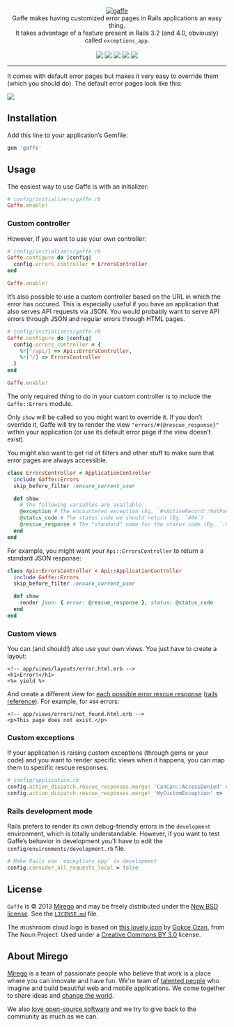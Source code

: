 <p align="center">
  <a href="https://github.com/mirego/gaffe">
    <img src="http://i.imgur.com/k9Vo08q.png" alt="gaffe" />
  </a>
  <br />
  Gaffe makes having customized error pages in Rails applications an easy thing.<br /> It takes advantage of a feature present in Rails 3.2 (and 4.0, obviously) called <code>exceptions_app</code>.
  <br /><br />
  <a href="https://rubygems.org/gems/gaffe"><img src="https://badge.fury.io/rb/gaffe.png" /></a>
  <a href="https://codeclimate.com/github/mirego/gaffe"><img src="https://codeclimate.com/github/mirego/gaffe.png" /></a>
  <a href='https://coveralls.io/r/mirego/gaffe?branch=master'><img src='https://coveralls.io/repos/mirego/gaffe/badge.png?branch=master' /></a>
  <a href='https://gemnasium.com/mirego/gaffe'><img src="https://gemnasium.com/mirego/gaffe.png" /></a>
  <a href="https://travis-ci.org/mirego/gaffe"><img src="https://travis-ci.org/mirego/gaffe.png?branch=master" /></a>
</p>

---

It comes with default error pages but makes it very easy to override them (which you should do). The default error pages look like this:

![](http://i.imgur.com/nz5nWXn.png)

## Installation

Add this line to your application’s Gemfile:

```ruby
gem 'gaffe'
```

## Usage

The easiest way to use Gaffe is with an initializer:

```ruby
# config/initializers/gaffe.rb
Gaffe.enable!
```

### Custom controller

However, if you want to use your own controller:

```ruby
# config/initializers/gaffe.rb
Gaffe.configure do |config|
  config.errors_controller = ErrorsController
end

Gaffe.enable!
```

It’s also possible to use a custom controller based on the URL in which the error has occured. This is especially
useful if you have an application that also serves API requests via JSON. You would probably want to serve API errors
through JSON and regular errors through HTML pages.

```ruby
# config/initializers/gaffe.rb
Gaffe.configure do |config|
  config.errors_controller = {
    %r[^/api/] => Api::ErrorsController,
    %r[^/] => ErrorsController
  }
end

Gaffe.enable!
```

The only required thing to do in your custom controller is to include the `Gaffe::Errors` module.

Only `show` will be called so you might want to override it. If you don’t override it, Gaffe will
try to render the view `"errors/#{@rescue_response}"` within your application (or use its default
error page if the view doesn’t exist).

You might also want to get rid of filters and other stuff to make sure that error pages are always accessible.

```ruby
class ErrorsController < ApplicationController
  include Gaffe::Errors
  skip_before_filter :ensure_current_user

  def show
    # The following variables are available:
    @exception # The encountered exception (Eg. `#<ActiveRecord::NotFound …>`)
    @status_code # The status code we should return (Eg. `404`)
    @rescue_response # The "standard" name for the status code (Eg. `:not_found`)
  end
end
```

For example, you might want your `Api::ErrorsController` to return a standard JSON response:

```ruby
class Api::ErrorsController < Api::ApplicationController
  include Gaffe::Errors
  skip_before_filter :ensure_current_user

  def show
    render json: { error: @rescue_response }, status: @status_code
  end
end
```

### Custom views

You can (and should!) also use your own views. You just have to create a layout:

```erb
<!-- app/views/layouts/error.html.erb -->
<h1>Error!</h1>
<%= yield %>
```

And create a different view for [each possible error rescue response](https://github.com/mirego/gaffe/tree/master/app/views/errors) ([rails reference](https://github.com/rails/rails/blob/f9ceefd3b9c3cea2460a89799156f2c532c4491c/actionpack/lib/action_dispatch/middleware/exception_wrapper.rb)). For example, for `404` errors:

```erb
<!-- app/views/errors/not_found.html.erb -->
<p>This page does not exist.</p>
```

### Custom exceptions

If your application is raising custom exceptions (through gems or your code)
and you want to render specific views when it happens, you can map them to
specific rescue responses.

```ruby
# config/application.rb
config.action_dispatch.rescue_responses.merge! 'CanCan::AccessDenied' => :forbidden
config.action_dispatch.rescue_responses.merge! 'MyCustomException' => :not_acceptable
```

### Rails development mode

Rails prefers to render its own debug-friendly errors in the `development` environment,
which is totally understandable. However, if you want to test Gaffe’s behavior in development
you’ll have to edit the `config/environments/development.rb` file.

```ruby
# Make Rails use `exceptions_app` in development
config.consider_all_requests_local = false
```

## License

`Gaffe` is © 2013 [Mirego](http://www.mirego.com) and may be freely distributed under the [New BSD license](http://opensource.org/licenses/BSD-3-Clause).  See the [`LICENSE.md`](https://github.com/mirego/gaffe/blob/master/LICENSE.md) file.

The mushroom cloud logo is based on [this lovely icon](http://thenounproject.com/noun/mushroom-cloud/#icon-No18596) by [Gokce Ozan](http://thenounproject.com/occultsearcher), from The Noun Project. Used under a [Creative Commons BY 3.0](http://creativecommons.org/licenses/by/3.0/) license.

## About Mirego

[Mirego](http://mirego.com) is a team of passionate people who believe that work is a place where you can innovate and have fun. We're team of [talented people](http://life.mirego.com) who imagine and build beautiful web and mobile applications. We come together to share ideas and [change the world](http://mirego.org).

We also [love open-source software](http://open.mirego.com) and we try to give back to the community as much as we can.

